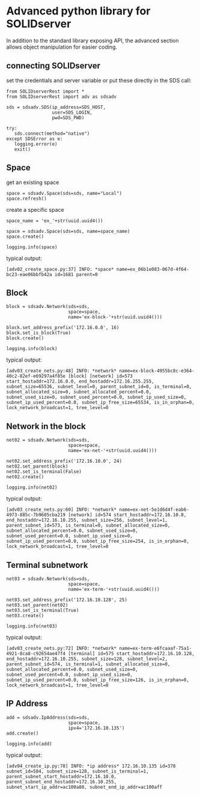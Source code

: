 # Advanced python library for SOLIDserver

In addition to the standard library exposing API, the advanced section allows object manipulation for easier coding.

## connecting SOLIDserver

set the credentials and server variable or put these directly in the SDS call:
```
from SOLIDserverRest import *
from SOLIDserverRest import adv as sdsadv

sds = sdsadv.SDS(ip_address=SDS_HOST,
                 user=SDS_LOGIN,
                 pwd=SDS_PWD)

try:
   sds.connect(method="native")
except SDSError as e:
   logging.error(e)
   exit()
```

## Space

get an existing space
```
space = sdsadv.Space(sds=sds, name="Local")
space.refresh()
```

create a specific space
```
space_name = 'ex_'+str(uuid.uuid4())

space = sdsadv.Space(sds=sds, name=space_name)
space.create()

logging.info(space)
```

typical output:
```
[adv02_create_space.py:37] INFO: *space* name=ex_06b1e083-067d-4f64-bc23-eae06bbfb42a id=1681 parent=0
```

## Block
```
block = sdsadv.Network(sds=sds,
                       space=space,
                       name='ex-block-'+str(uuid.uuid4()))

block.set_address_prefix('172.16.0.0', 16)
block.set_is_block(True)
block.create()

logging.info(block)
```

typical output:
```
[adv03_create_nets.py:48] INFO: *network* name=ex-block-4955bc8c-e364-40c2-82ef-e69297a4f85e [block] [network] id=573 start_hostaddr=172.16.0.0, end_hostaddr=172.16.255.255, subnet_size=65536, subnet_level=0, parent_subnet_id=0, is_terminal=0, subnet_allocated_size=0, subnet_allocated_percent=0.0, subnet_used_size=0, subnet_used_percent=0.0, subnet_ip_used_size=0, subnet_ip_used_percent=0.0, subnet_ip_free_size=65534, is_in_orphan=0, lock_network_broadcast=1, tree_level=0
```

## Network in the block
```
net02 = sdsadv.Network(sds=sds,
                       space=space,
                       name='ex-net-'+str(uuid.uuid4()))

net02.set_address_prefix('172.16.10.0', 24)
net02.set_parent(block)
net02.set_is_terminal(False)
net02.create()

logging.info(net02)
```

typical output:
```
[adv03_create_nets.py:60] INFO: *network* name=ex-net-5e1d6d4f-eab6-4973-885c-7b9605cba219 [network] id=574 start_hostaddr=172.16.10.0, end_hostaddr=172.16.10.255, subnet_size=256, subnet_level=1, parent_subnet_id=573, is_terminal=0, subnet_allocated_size=0, subnet_allocated_percent=0.0, subnet_used_size=0, subnet_used_percent=0.0, subnet_ip_used_size=0, subnet_ip_used_percent=0.0, subnet_ip_free_size=254, is_in_orphan=0, lock_network_broadcast=1, tree_level=0
```

## Terminal subnetwork
```
net03 = sdsadv.Network(sds=sds,
                       space=space,
                       name='ex-term-'+str(uuid.uuid4()))

net03.set_address_prefix('172.16.10.128', 25)
net03.set_parent(net02)
net03.set_is_terminal(True)
net03.create()

logging.info(net03)
```

typical output:
```
[adv03_create_nets.py:72] INFO: *network* name=ex-term-e6fcaaaf-75a1-4921-8ca8-c92654ae47f4 [terminal] id=575 start_hostaddr=172.16.10.128, end_hostaddr=172.16.10.255, subnet_size=128, subnet_level=2, parent_subnet_id=574, is_terminal=1, subnet_allocated_size=0, subnet_allocated_percent=0.0, subnet_used_size=0, subnet_used_percent=0.0, subnet_ip_used_size=0, subnet_ip_used_percent=0.0, subnet_ip_free_size=126, is_in_orphan=0, lock_network_broadcast=1, tree_level=0
```

## IP Address
```
add = sdsadv.IpAddress(sds=sds,
                       space=space,
                       ipv4='172.16.10.135')
add.create()

logging.info(add)
```

typical output:
```
[adv04_create_ip.py:78] INFO: *ip address* 172.16.10.135 id=378 subnet_id=584, subnet_size=128, subnet_is_terminal=1, parent_subnet_start_hostaddr=172.16.10.0, parent_subnet_end_hostaddr=172.16.10.255, subnet_start_ip_addr=ac100a80, subnet_end_ip_addr=ac100aff
```
